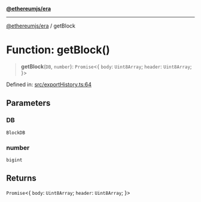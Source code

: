 [**@ethereumjs/era**](../README.md)

***

[@ethereumjs/era](../README.md) / getBlock

# Function: getBlock()

> **getBlock**(`DB`, `number`): `Promise`\<\{ `body`: `Uint8Array`; `header`: `Uint8Array`; \}\>

Defined in: [src/exportHistory.ts:64](https://github.com/Dargon789/ethereumjs-monorepo/blob/master/packages/era/src/exportHistory.ts#L64)

## Parameters

### DB

`BlockDB`

### number

`bigint`

## Returns

`Promise`\<\{ `body`: `Uint8Array`; `header`: `Uint8Array`; \}\>
